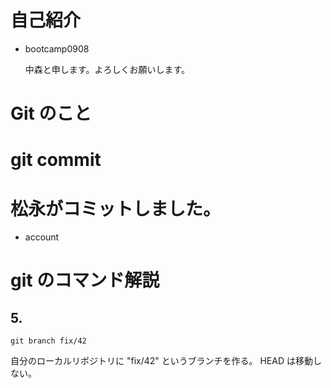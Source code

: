 # 自己紹介

- bootcamp0908

  中森と申します。よろしくお願いします。

# Git のこと

# git commit
 松永がコミットしました。
=======
- account

# git のコマンド解説

## 5.
`git branch fix/42`

自分のローカルリポジトリに "fix/42" というブランチを作る。 HEAD は移動しない。
